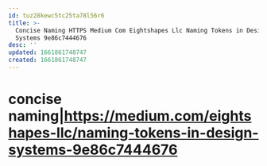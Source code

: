 ```yaml
---
id: tuz28kewc5tc25ta78l56r6
title: >-
  Concise Naming HTTPS Medium Com Eightshapes Llc Naming Tokens in Design
  Systems 9e86c7444676
desc: ''
updated: 1661861748747
created: 1661861748747
---
```


# concise naming|https://medium.com/eightshapes-llc/naming-tokens-in-design-systems-9e86c7444676


